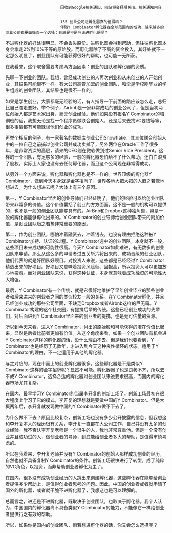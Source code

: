
                            
                            因收到Google相关通知，网站将会择期关闭。相关通知内容
                            
                            
                            155 创业公司进孵化器真的值得吗？
                            伴随Y Combinator孵化器在全球范围内的成功，越来越多的创业公司都要面临着一个选择：到底是不是应该进孵化器呢？

不进孵化器的好处很明显，不会丢失股份。进孵化器会得到帮助，但往往孵化器本身会拿走2%到10%不等的原始股。而孵化器除了不高的资金投入，其好处就不一定那么明显了，创业团队有可能获得很好的帮助，也可能一无所获。

在我看来，这个取舍需要考虑两方面因素：创业的团队和孵化器的资质。

先聊一下创业的团队。我想，曾经成功创业的人再次创业和从未创业的人开始创业，其结果可能很不一样。有大公司高管加盟的创业团队，和全是学校刚毕业的学生组成的创业团队，其结果也是很不一样的。

如果是学生创业，大家都毫无经验的话，有人指导一下前面的路应该怎么走，总归比自己瞎走要好。举个例子，Airbnb是一家非常成功的创业公司了，但是当初两位创始人都是艺术家出身，毫无创业经验。他们如果没有报名Y Combinator的培训班的话，我想无论是找一个程序员做联合创始人，还是后来去找VC要钱等等，很多事情都有可能耽误他们创业的成功。

再举个相反的例子，有一家著名的数据库创业公司Snowflake，其三位联合创始人中的一位自己之前搞过创业公司并成功卖掉了，另外两位在Oracle工作了很多年，是非常资深的高层，请来的CEO则在微软做到过Senior Vice President。这样的一个团队，有足够多的经验，一般的孵化器恐怕给不了什么帮助，还白白浪费了股权。实际上人家也没有去任何孵化器，而且这个公司现在非常得成功。

从另外一个方面来说，孵化器和孵化器也是不一样的。世界顶级的孵化器Y Combinator，做到今天本身就是金字招牌了，世界各地大把大把的人趋之若鹜地想进去。为什么想进去呢？大体上有三个原因。

第一，Y Combinator里面的创业导师们已经证明了，他们的经验可以给创业团队带来非常多的价值。这个价值囊括了创业的方方面面，这不是一般的机构可以提供的，也不是一般的创业团队能够具有的。AirBnb和Dropbox这种独角兽，岂是一般的孵化器能够孵化出来的。Y Combinator的创业导师给创业团队带来的附加价值，是创业团队趋之若鹜非常重要的原因。

第二，作为创业团队，哪怕冲着融资去，冲着钱去，也没有理由拒绝这种被Y Combinator加持、认证的过程。Y Combinator选中的创业团队，本身就不一般，这些项目未来成功的可能性很高。今天Y Combinator如此难进，有无数多的创业团队来申请。那么从这么多的申请者过五关斩六将出来的、成功晋级的创业团队，他们代表的就是好团队好项目。对投资人来说，这些都是已经经过Y Combinator精选出来的好项目。好项目又意味着投资风险低、回报高，所以投资人可以更加放心地投资。而对创业团队来说，获得这种认证，本身就意味着成功融资的可能性大大增强。

最后，Y Combinator有一个传统，就是它很好地维护了早年创业毕业的那些创业者和后来进来的创业者之间的类似校友一般的关系。在Y Combinator孵化，并且已经创业成功的那些公司里面，不缺乏Dropbox或者Airbnb这样的巨无霸。Y Combinator构建的这个社交圈，有提携后辈的传统。这些已经创业成功的先辈们，对后面进到Y Combinator里面来的创业者的提携，也是无可估量的资源。

所以到今天来看，进入Y Combinator，付出的原始股和可能获得的潜在价值比起来，显然是后者比前者更加有价值。从这个角度来看，如果一个创业团队有机会进Y Combinator这样的孵化器的话，没什么理由不去。但是我们也要看到，Y Combinator也是经历了无数年，才进入到今天这种良性循环的状态。适用于Y Combinator的理由，不一定适用于其他的孵化器。

与之对应的，现在市面上的创业孵化器很多。这些孵化器是不是类似Y Combinator这样的金字招牌呢？显然不可能。孵化器圈子也是良莠不齐，所以去不成Y Combinator，选择合适的孵化器对创业团队来说要求很高，而国内的孵化器市场尤其复杂。

在国内，最早学习Y Combinator的当属李开复的创新工场了。创新工场最初在很大程度上学习了它的模式，李开复的理想就是要做中国的Y Combinator。但是大概两年后，李开复就发现做中国的Y Combinator做不下去了。

为什么做不下去？原因比较复杂，创新工场也没有多少公开披露的信息，但我想这和李开复本人的经历很有关系，李开复一直都在大公司工作，自己并没有太多的创业经验。我不否认李开复老师是一个很牛的人，我也非常尊重他。但是一个没有创业并且成功过的人，做创业者的导师，到底能给创业者多大的帮助，是值得审慎考虑的。

所以在我看来，李开复老师并没有Y Combinator的创始人那样成功创业的经历，自然也就不具备复制Y Combinator的条件。创新工场很快进行了转型，成了纯粹的VC角色，以投资，而非帮助创业者孵化为主了。

在国内，很多没有成功创业经历的人跳出来创建孵化器，这些孵化器在能够给创业者提供多少帮助上，是值得创业者思考的问题。因此，中国的创业者或者就申请了国外的孵化器，或者就干脆不进孵化器了，我想这也是可以理解的。

总而言之，进还是不进孵化器，既取决于创业团队，也取决于孵化器。我个人认为，中国国内的孵化器尚不具备类似Y Combinator的能力，不能像它一样给创业者提供行之有效的帮助。

所以，如果你是国内的创业团队，倘若想进孵化器的话，你又会怎么选择呢？

                        
                        
                            